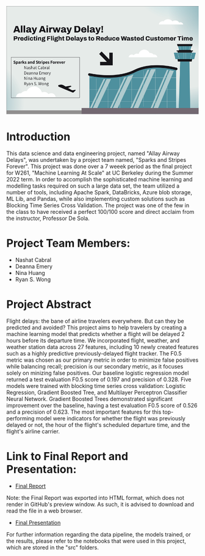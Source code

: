 ![Allay Airway Delays Title Image](https://raw.githubusercontent.com/ColStaR/sparksandstripesforever/main/images/AllayAirwayDelaysTitle.PNG)

# Introduction

This data science and data engineering project, named "Allay Airway Delays", was undertaken by a project team named, "Sparks and Stripes Forever". This project was done over a 7 weeek period as the final project for W261, "Machine Learning At Scale" at UC Berkeley during the Summer 2022 term. In order to accomplish the sophisticated machine learning and modelling tasks required on such a large data set, the team utilized a number of tools, including Apache Spark, DataBricks, Azure blob storage, ML Lib, and Pandas, while also implementing custom solutions such as Blocking Time Series Cross Validation. The project was one of the few in the class to have received a perfect 100/100 score and direct acclaim from the instructor, Professor De Sola.

# Project Team Members:
- Nashat Cabral
- Deanna Emery
- Nina Huang
- Ryan S. Wong

# Project Abstract

Flight delays: the bane of airline travelers everywhere. But can they be predicted and avoided? This project aims to help travelers by creating a machine learning model that predicts whether a flight will be delayed 2 hours before its departure time. We incorporated flight, weather, and weather station data across 27 features, including 10 newly created features such as a highly predictive previously-delayed flight tracker. The F0.5 metric was chosen as our primary metric in order to minimize false positives while balancing recall; precision is our secondary metric, as it focuses solely on minizing false positives.  Our baseline logistic regression model returned a test evaluation F0.5 score of 0.197 and precision of 0.328. Five models were trained with blocking time series cross validation: Logistic Regression, Gradient Boosted Tree, and Multilayer Perceptron Classifier Neural Network.  Gradient Boosted Trees demonstrated significant improvement over the baseline, having a test evaluation F0.5 score of 0.526 and a precision of 0.623. The most important features for this top-performing model were indicators for whether the flight was previously delayed or not, the hour of the flight's scheduled departure time, and the flight's airline carrier.

# Link to Final Report and Presentation:

- [Final Report](https://github.com/ColStaR/sparksandstripesforever/blob/main/final_report/Allay_Airway_Delays_Final_Research_Paper.ipynb)

Note: the Final Report was exported into HTML format, which does not render in GitHub's preview window. As such, it is advised to download and read the file in a web browser.

- [Final Presentation](https://github.com/ColStaR/sparksandstripesforever/blob/main/final_report/Allay_Airway_Delays_Final_Presentation.pdf)

For further information regarding the data pipeline, the models trained, or the results, please refer to the notebooks that were used in this project, which are stored in the "src" folders.